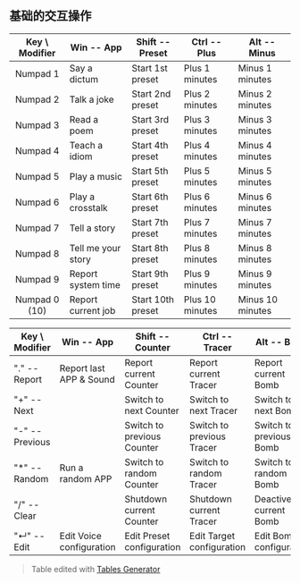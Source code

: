 ## 基础的交互操作


| Key \ Modifier | Win -- App         | Shift -- Preset   | Ctrl -- Plus    | Alt -- Minus     |
|:--------------:|--------------------|-------------------|-----------------|------------------|
|    Numpad 1    | Say a dictum       | Start 1st preset  | Plus 1 minutes  | Minus 1 minutes  |
|    Numpad 2    | Talk a joke        | Start 2nd preset  | Plus 2 minutes  | Minus 2 minutes  |
|    Numpad 3    | Read a poem        | Start 3rd preset  | Plus 3 minutes  | Minus 3 minutes  |
|    Numpad 4    | Teach a idiom      | Start 4th preset  | Plus 4 minutes  | Minus 4 minutes  |
|    Numpad 5    | Play a music       | Start 5th preset  | Plus 5 minutes  | Minus 5 minutes  |
|    Numpad 6    | Play a crosstalk   | Start 6th preset  | Plus 6 minutes  | Minus 6 minutes  |
|    Numpad 7    | Tell a story       | Start 7th preset  | Plus 7 minutes  | Minus 7 minutes  |
|    Numpad 8    | Tell me your story | Start 8th preset  | Plus 8 minutes  | Minus 8 minutes  |
|    Numpad 9    | Report system time | Start 9th preset  | Plus 9 minutes  | Minus 9 minutes  |
|  Numpad 0 (10) | Report current job | Start 10th preset | Plus 10 minutes | Minus 10 minutes |


| Key \ Modifier  | Win -- App               | Shift -- Counter           | Ctrl -- Tracer            | Alt -- Bomb             |
|-----------------|--------------------------|----------------------------|---------------------------|-------------------------|
| "." -- Report   | Report last APP & Sound  | Report current Counter     | Report current Tracer     | Report current Bomb     |
| "+" -- Next     |                          | Switch to next Counter     | Switch to next Tracer     | Switch to next Bomb     |
| "-" -- Previous |                          | Switch to previous Counter | Switch to previous Tracer | Switch to previous Bomb |
| "*" -- Random   | Run a random APP         | Switch to random Counter   | Switch to random Tracer   | Switch to random Bomb   |
| "/" -- Clear    |                          | Shutdown current Counter   | Shutdown current Tracer   | Deactive current Bomb   |
| "↵" -- Edit     | Edit Voice configuration | Edit Preset configuration  | Edit Target configuration | Edit Bomb configuration |


> Table edited with [Tables Generator](http://www.tablesgenerator.com/markdown_tables)